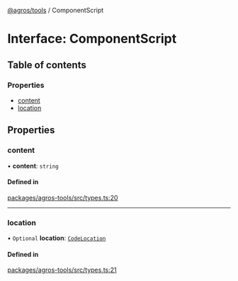 [@agros/tools](../index.md) / ComponentScript

# Interface: ComponentScript

## Table of contents

### Properties

- [content](ComponentScript.md#content)
- [location](ComponentScript.md#location)

## Properties

### <a id="content" name="content"></a> content

• **content**: `string`

#### Defined in

[packages/agros-tools/src/types.ts:20](https://github.com/agrosjs/agros/blob/7ebe656/packages/agros-tools/src/types.ts#L20)

___

### <a id="location" name="location"></a> location

• `Optional` **location**: [`CodeLocation`](CodeLocation.md)

#### Defined in

[packages/agros-tools/src/types.ts:21](https://github.com/agrosjs/agros/blob/7ebe656/packages/agros-tools/src/types.ts#L21)
